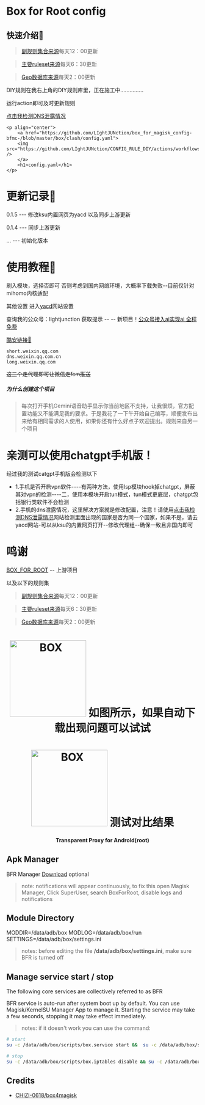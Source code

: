 # Box for Root config

## 快速介绍🚀️

> [副规则集合来源](https://github.com/xkww3n/Rules)每天12：00更新

> [主要ruleset来源](https://github.com/Loyalsoldier/clash-rules)每天6：30更新

> [Geo数据库来源](https://github.com/DustinWin/ruleset_geodata?tab=readme-ov-file)每天2：00更新

DIY规则在我右上角的DIY规则库里，正在施工中...............

运行action即可及时更新规则

[点击我检测DNS泄露情况](https://www.browserscan.net/zh/dns-leak)

```
<p align="center">
    <a href="https://github.com/LIghtJUNction/box_for_magisk_config-bfmc-/blob/master/box/clash/config.yaml">
    <img src="https://github.com/LIghtJUNction/CONFIG_RULE_DIY/actions/workflows/hiclick%20me(config).yml/badge.svg" />
    </a>
    <h1>config.yaml</h1>
</p>
```

# 更新记录🎉️

0.1.5 --- 修改ksu内置网页为yacd 以及同步上游更新

0.1.4 --- 同步上游更新

... --- 初始化版本

# 使用教程👀️

刷入模块，选择否即可  否则考虑到国内网络环境，大概率下载失败--目前仅针对mihomo内核适配

其他设置 进入[yacd](https://yacd.haishan.me/)网站设置

查询我的公众号：lightjunction 获取提示 -- -- 新项目！[公众号接入ai实现ai 全程免费]()

[酷安链接🔗](https://www.coolapk.com/feed/56727271?shareKey=NzU4YjA5ZTZlMDhkNjY3ODg0Njc~&shareUid=17845477&shareFrom=com.coolapk.market_14.2.3)

```
short.weixin.qq.com
dns.weixin.qq.com.cn
long.weixin.qq.com
```

~~这三个走代理即可让微信走fcm推送~~

##### 为什么创建这个项目

> 每次打开手机Gemini语音助手显示你当前地区不支持，让我很烦，官方配置功能又不能满足我的要求。于是我花了一下午开始自己编写，顺便发布出来给有相同需求的人使用，如果你还有什么好点子欢迎提出。规则来自另一个项目

# 亲测可以使用chatgpt手机版！

经过我的测试catgpt手机版会检测以下

* 1.手机是否开启vpn软件----有两种方法，使用lsp模块hook掉chatgpt，屏蔽其对vpn的检测----二，使用本模块开启tun模式，tun模式更底层，chatgpt包括银行类软件不会检测
* 2.手机的dns泄露情况，这里解决方案就是修改配置，注意！请使用[点击我检测DNS泄露情况](https://www.browserscan.net/zh/dns-leak)网站检测里面出现的国家是否为同一个国家，如果不是，请去yacd网站-可以从ksu的内置网页打开--修改代理组--确保一致且非国内即可

# 鸣谢

[BOX_FOR_ROOT](https://github.com/taamarin/box_for_magisk) -- 上游项目

以及以下的规则集

> [副规则集合来源](https://github.com/xkww3n/Rules)每天12：00更新

> [主要ruleset来源](https://github.com/Loyalsoldier/clash-rules)每天6：30更新

> [Geo数据库来源](https://github.com/DustinWin/ruleset_geodata?tab=readme-ov-file)每天2：00更新
>



<h1 align="center">
  <img src="https://github.com/LIghtJUNction/box_for_magisk_config-bfmc-/releases/download/v1.0/like.this.jpg" alt="BOX" width="200">
  如图所示，如果自动下载出现问题可以试试
</h1>

<h1 align="center">
  <img src="https://github.com/LIghtJUNction/box_for_magisk_config-bfmc-/releases/download/v2.0/test.jpg" alt="BOX" width="200">
  测试对比结果
</h1>
<h4 align="center">Transparent Proxy for Android(root)</h4>

## Apk Manager

BFR Manager [Download](https://github.com/taamarin/box.manager) optional

> note: notifications will appear continuously, to fix this open Magisk Manager, Click SuperUser, search BoxForRoot, disable logs and notifications

## Module Directory

MODDIR=/data/adb/box
MODLOG=/data/adb/box/run
SETTINGS=/data/adb/box/settings.ini

> notes: before editing the file **/data/adb/box/settings.ini**, make sure BFR is turned off

## Manage service start / stop

The following core services are collectively referred to as BFR

BFR service is auto-run after system boot up by default.
You can use Magisk/KernelSU Manager App to manage it. Starting the service may take a few seconds, stopping it may take effect immediately.

> notes: if it doesn't work you can use the command:

```bash
# start
su -c /data/adb/box/scripts/box.service start &&  su -c /data/adb/box/scripts/box.iptables enable

# stop
su -c /data/adb/box/scripts/box.iptables disable && su -c /data/adb/box/scripts/box.service stop
```

## Credits

- [CHIZI-0618/box4magisk](https://github.com/CHIZI-0618/box4magisk)

